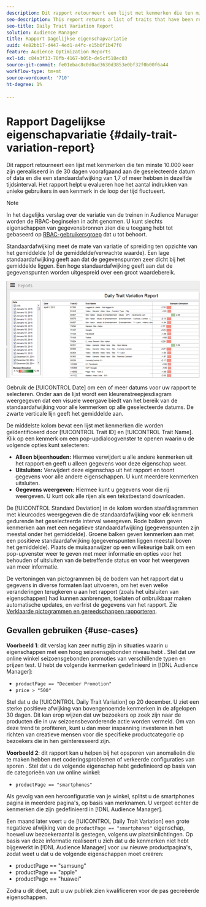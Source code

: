 ```yaml
---
description: Dit rapport retourneert een lijst met kenmerken die ten minste 10.000 keer zijn gerealiseerd in de 30 dagen voorafgaand aan de geselecteerde datum of data en die een standaardafwijking van 1,7 of meer hebben in dezelfde tijdsinterval. Het rapport helpt u evalueren hoe het aantal indrukken van unieke gebruikers in een kenmerk in de loop der tijd fluctueert.
seo-description: This report returns a list of traits that have been realized at least 10,000 times in the 30 days prior to the selected date(s) and have a standard deviation greater or equal to 1.7 in either direction over the same time interval. The report helps you evaluate how the number of impressions from unique users in a trait fluctuate over time.
seo-title: Daily Trait Variation Report
solution: Audience Manager
title: Rapport Dagelijkse eigenschapvariatie
uuid: 4e82bb17-d447-4ed1-a4fc-e15b0f1b47f0
feature: Audience Optimization Reports
exl-id: c84a3f13-70fb-4167-b05b-de5cf518ec03
source-git-commit: fe01ebac8c0d0ad3630d3853e0bf32f0b00f6a44
workflow-type: tm+mt
source-wordcount: '710'
ht-degree: 1%

---
```


# Rapport Dagelijkse eigenschapvariatie {#daily-trait-variation-report}

Dit rapport retourneert een lijst met kenmerken die ten minste 10.000 keer zijn gerealiseerd in de 30 dagen voorafgaand aan de geselecteerde datum of data en die een standaardafwijking van 1,7 of meer hebben in dezelfde tijdsinterval. Het rapport helpt u evalueren hoe het aantal indrukken van unieke gebruikers in een kenmerk in de loop der tijd fluctueert.

>[!NOTE]
>
>In het dagelijks verslag over de variatie van de treinen in Audience Manager worden de RBAC-beginselen in acht genomen. U kunt slechts eigenschappen van gegevensbronnen zien die u toegang hebt tot gebaseerd op [RBAC-gebruikersgroep](/help/using/features/administration/administration-overview.md) dat u tot behoort.

Standaardafwijking meet de mate van variatie of spreiding ten opzichte van het gemiddelde (of de gemiddelde/verwachte waarde). Een lage standaardafwijking geeft aan dat de gegevenspunten zeer dicht bij het gemiddelde liggen. Een hoge standaardafwijking geeft aan dat de gegevenspunten worden uitgespreid over een groot waardebereik.

![](assets/daily_trait_variation.png)

Gebruik de [!UICONTROL Date] om een of meer datums voor uw rapport te selecteren. Onder aan de lijst wordt een kleurenstreepjesdiagram weergegeven dat een visuele weergave biedt van het bereik van de standaardafwijking voor alle kenmerken op alle geselecteerde datums. De zwarte verticale lijn geeft het gemiddelde aan.

De middelste kolom bevat een lijst met kenmerken die worden geïdentificeerd door [!UICONTROL Trait ID] en [!UICONTROL Trait Name]. Klik op een kenmerk om een pop-updialoogvenster te openen waarin u de volgende opties kunt selecteren:

* **Alleen bijeenhouden:** Hiermee verwijdert u alle andere kenmerken uit het rapport en geeft u alleen gegevens voor deze eigenschap weer.
* **Uitsluiten:** Verwijdert deze eigenschap uit het rapport en toont gegevens voor alle andere eigenschappen. U kunt meerdere kenmerken uitsluiten.
* **Gegevens weergeven:** Hiermee kunt u gegevens voor die rij weergeven. U kunt ook alle rijen als een tekstbestand downloaden.

De [!UICONTROL Standard Deviation] in de kolom worden staafdiagrammen met kleurcodes weergegeven die de standaardafwijking voor elk kenmerk gedurende het geselecteerde interval weergeven. Rode balken geven kenmerken aan met een negatieve standaardafwijking (gegevenspunten zijn meestal onder het gemiddelde). Groene balken geven kenmerken aan met een positieve standaardafwijking (gegevenspunten liggen meestal boven het gemiddelde). Plaats de muisaanwijzer op een willekeurige balk om een pop-upvenster weer te geven met meer informatie en opties voor het behouden of uitsluiten van de betreffende status en voor het weergeven van meer informatie.

De vertoningen van pictogrammen bij de bodem van het rapport dat u gegevens in diverse formaten laat uitvoeren, om het even welke veranderingen terugkeren u aan het rapport (zoals het uitsluiten van eigenschappen) had kunnen aanbrengen, toelaten of onbruikbaar maken automatische updates, en verfrist de gegevens van het rapport. Zie [Verklaarde pictogrammen en gereedschappen rapporteren](../../reporting/dynamic-reports/interactive-report-technology.md#icons-tools-explained).

## Gevallen gebruiken {#use-cases}

**Voorbeeld 1**: dit verslag kan zeer nuttig zijn in situaties waarin u eigenschappen met een hoog seizoensgebonden niveau hebt . Stel dat uw online winkel seizoensgebonden promoties van verschillende typen en prijzen test. U hebt de volgende kenmerken gedefinieerd in [!DNL Audience Manager]:

* `productPage == "December Promotion"`
* `price > "500"`

Stel dat u de [!UICONTROL Daily Trait Variation] op 20 december. U ziet een sterke positieve afwijking van bovengenoemde kenmerken in de afgelopen 30 dagen. Dit kan erop wijzen dat uw bezoekers op zoek zijn naar de producten die in uw seizoensbevorderende actie worden vermeld. Om van deze trend te profiteren, kunt u dan meer inspanning investeren in het richten van creatieve mensen voor die specifieke productcategorie op bezoekers die in hen geïnteresseerd zijn.

**Voorbeeld 2**: dit rapport kan u helpen bij het opsporen van anomalieën die te maken hebben met coderingsproblemen of verkeerde configuraties van sporen . Stel dat u de volgende eigenschap hebt gedefinieerd op basis van de categorieën van uw online winkel:

* `productPage == "smartphones"`

Als gevolg van een herconfiguratie van je winkel, splitst u de smartphones pagina in meerdere pagina&#39;s, op basis van merknamen. U vergeet echter de kenmerken die zijn gedefinieerd in [!DNL Audience Manager].

Een maand later voert u de [!UICONTROL Daily Trait Variation] een grote negatieve afwijking van de `productPage == "smartphones"` eigenschap, hoewel uw bezoekeraantal is gestegen, volgens uw plaatsinlichtingen. Op basis van deze informatie realiseert u zich dat u de kenmerken niet hebt bijgewerkt in [!DNL Audience Manager] voor uw nieuwe productpagina&#39;s, zodat weet u dat u de volgende eigenschappen moet creëren:

* productPage == &quot;samsung&quot;
* productPage == &quot;apple&quot;
* productPage == &quot;huawei&quot;

Zodra u dit doet, zult u uw publiek zien kwalificeren voor de pas gecreëerde eigenschappen.
